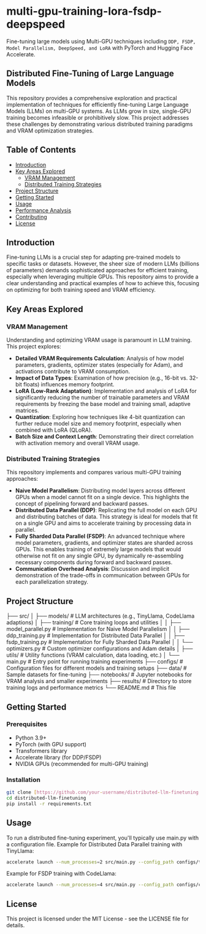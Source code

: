 # multi-gpu-training-lora-fsdp-deepspeed
Fine-tuning large models using Multi-GPU techniques including `DDP, FSDP, Model Parallelism, DeepSpeed, and LoRA` with PyTorch and Hugging Face Accelerate.

## Distributed Fine-Tuning of Large Language Models

This repository provides a comprehensive exploration and practical implementation of techniques for efficiently fine-tuning Large Language Models (LLMs) on multi-GPU systems. As LLMs grow in size, single-GPU training becomes infeasible or prohibitively slow. This project addresses these challenges by demonstrating various distributed training paradigms and VRAM optimization strategies.

## Table of Contents

- [Introduction](#introduction)
- [Key Areas Explored](#key-areas-explored)
  - [VRAM Management](#vram-management)
  - [Distributed Training Strategies](#distributed-training-strategies)
- [Project Structure](#project-structure)
- [Getting Started](#getting-started)
- [Usage](#usage)
- [Performance Analysis](#performance-analysis)
- [Contributing](#contributing)
- [License](#license)

## Introduction

Fine-tuning LLMs is a crucial step for adapting pre-trained models to specific tasks or datasets. However, the sheer size of modern LLMs (billions of parameters) demands sophisticated approaches for efficient training, especially when leveraging multiple GPUs. This repository aims to provide a clear understanding and practical examples of how to achieve this, focusing on optimizing for both training speed and VRAM efficiency.

## Key Areas Explored

### VRAM Management

Understanding and optimizing VRAM usage is paramount in LLM training. This project explores:

* **Detailed VRAM Requirements Calculation**: Analysis of how model parameters, gradients, optimizer states (especially for Adam), and activations contribute to VRAM consumption.
* **Impact of Data Types**: Examination of how precision (e.g., 16-bit vs. 32-bit floats) influences memory footprint.
* **LoRA (Low-Rank Adaptation)**: Implementation and analysis of LoRA for significantly reducing the number of trainable parameters and VRAM requirements by freezing the base model and training small, adaptive matrices.
* **Quantization**: Exploring how techniques like 4-bit quantization can further reduce model size and memory footprint, especially when combined with LoRA (QLoRA).
* **Batch Size and Context Length**: Demonstrating their direct correlation with activation memory and overall VRAM usage.

### Distributed Training Strategies

This repository implements and compares various multi-GPU training approaches:

* **Naive Model Parallelism**: Distributing model layers across different GPUs when a model cannot fit on a single device. This highlights the concept of pipelining forward and backward passes.
* **Distributed Data Parallel (DDP)**: Replicating the full model on each GPU and distributing batches of data. This strategy is ideal for models that fit on a single GPU and aims to accelerate training by processing data in parallel.
* **Fully Sharded Data Parallel (FSDP)**: An advanced technique where model parameters, gradients, and optimizer states are sharded across GPUs. This enables training of extremely large models that would otherwise not fit on any single GPU, by dynamically re-assembling necessary components during forward and backward passes.
* **Communication Overhead Analysis**: Discussion and implicit demonstration of the trade-offs in communication between GPUs for each parallelization strategy.

## Project Structure
├── src/
│   ├── models/                   # LLM architectures (e.g., TinyLlama, CodeLlama adaptions)
│   ├── training/                 # Core training loops and utilities
│   │   ├── model_parallel.py     # Implementation for Naive Model Parallelism
│   │   ├── ddp_training.py       # Implementation for Distributed Data Parallel
│   │   ├── fsdp_training.py      # Implementation for Fully Sharded Data Parallel
│   │   └── optimizers.py         # Custom optimizer configurations and Adam details
│   ├── utils/                    # Utility functions (VRAM calculation, data loading, etc.)
│   └── main.py                   # Entry point for running training experiments
├── configs/                      # Configuration files for different models and training setups
├── data/                         # Sample datasets for fine-tuning
├── notebooks/                    # Jupyter notebooks for VRAM analysis and smaller experiments
├── results/                      # Directory to store training logs and performance metrics
└── README.md                     # This file

## Getting Started

### Prerequisites

* Python 3.9+
* PyTorch (with GPU support)
* Transformers library
* Accelerate library (for DDP/FSDP)
* NVIDIA GPUs (recommended for multi-GPU training)

### Installation

```bash
git clone [https://github.com/your-username/distributed-llm-finetuning.git](https://github.com/your-username/distributed-llm-finetuning.git)
cd distributed-llm-finetuning
pip install -r requirements.txt
```

## Usage

To run a distributed fine-tuning experiment, you'll typically use main.py with a configuration file.
Example for Distributed Data Parallel training with TinyLlama:

```bash
accelerate launch --num_processes=2 src/main.py --config_path configs/tinyllama_ddp.yaml
```
Example for FSDP training with CodeLlama:
```bash
accelerate launch --num_processes=4 src/main.py --config_path configs/codellama_fsdp.yaml
```

## License
This project is licensed under the MIT License - see the LICENSE file for details.
